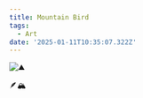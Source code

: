 ```yaml
---
title: Mountain Bird
tags:
  - Art
date: '2025-01-11T10:35:07.322Z'
---
```


![⛰️](http://res.cloudinary.com/cpadilla/image/upload/v1736216333/chrisdpadilla/blog/art/pildjrtdbk9ukcv9wve6.jpg)

🪶🏔️
